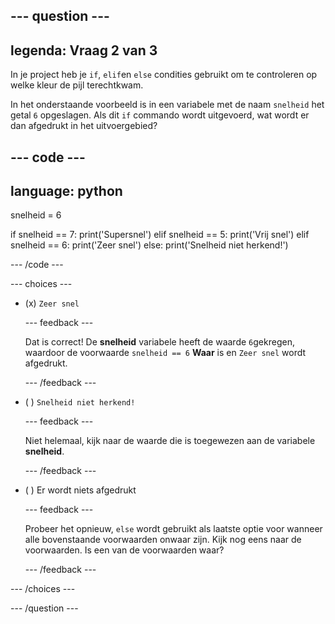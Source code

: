 
--- question ---
---
legenda: Vraag 2 van 3
---

In je project heb je `if`, `elif`en `else` condities gebruikt om te controleren op welke kleur de pijl terechtkwam.

In het onderstaande voorbeeld is in een variabele met de naam `snelheid` het getal `6` opgeslagen. Als dit `if` commando wordt uitgevoerd, wat wordt er dan afgedrukt in het uitvoergebied?

--- code ---
---
language: python
---
snelheid = 6

if snelheid == 7:
    print('Supersnel')
elif snelheid == 5:
    print('Vrij snel')
elif snelheid == 6:
    print('Zeer snel')
else:
    print('Snelheid niet herkend!') 

--- /code ---

--- choices ---

- (x) `Zeer snel`

  --- feedback ---

  Dat is correct! De **snelheid** variabele heeft de waarde `6`gekregen, waardoor de voorwaarde `snelheid == 6` **Waar** is en `Zeer snel` wordt afgedrukt.

  --- /feedback ---

- ( ) `Snelheid niet herkend!`

  --- feedback ---

  Niet helemaal, kijk naar de waarde die is toegewezen aan de variabele **snelheid**.

  --- /feedback ---

- ( ) Er wordt niets afgedrukt

  --- feedback ---

  Probeer het opnieuw, `else` wordt gebruikt als laatste optie voor wanneer alle bovenstaande voorwaarden onwaar zijn. Kijk nog eens naar de voorwaarden. Is een van de voorwaarden waar?

  --- /feedback ---

--- /choices ---

--- /question ---
